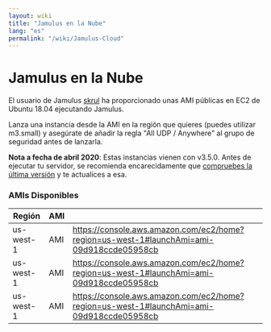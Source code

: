 ```yaml
---
layout: wiki
title: "Jamulus en la Nube"
lang: "es"
permalink: "/wiki/Jamulus-Cloud"
---
```


# Jamulus en la Nube

El usuario de Jamulus [skrul](https://sourceforge.net/u/skrulx/profile/) ha proporcionado unas AMI públicas en EC2 de Ubuntu 18.04 ejecutando Jamulus.


Lanza una instancia desde la AMI en la región que quieres (puedes utilizar m3.small) y asegúrate de añadir la regla "All UDP / Anywhere" al grupo de seguridad antes de lanzarla.


**Nota a fecha de abril 2020**: Estas instancias vienen con v3.5.0. Antes de ejecutar tu servidor, se recomienda encarecidamente que [compruebes la última versión](https://github.com/corrados/jamulus/releases) y te actualices a esa.

### AMIs Disponibles

| Región | AMI |   |
|---|---|---|
| us-west-1 | AMI | https://console.aws.amazon.com/ec2/home?region=us-west-1#launchAmi=ami-09d918ccde05958cb |
| us-west-1 | AMI | https://console.aws.amazon.com/ec2/home?region=us-west-1#launchAmi=ami-09d918ccde05958cb |
| us-west-1 | AMI | https://console.aws.amazon.com/ec2/home?region=us-west-1#launchAmi=ami-09d918ccde05958cb |
